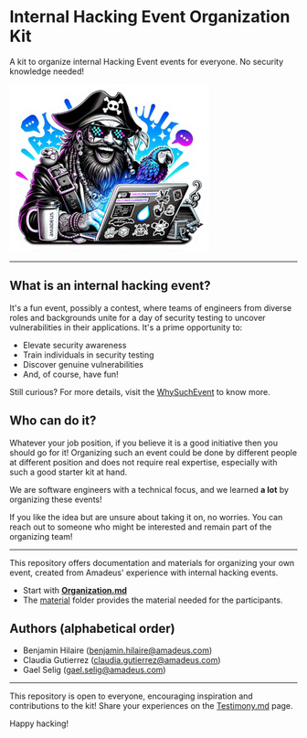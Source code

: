 # Internal Hacking Event Organization Kit

A kit to organize internal Hacking Event events for everyone.
No security knowledge needed!

![Hacking Event Logo](images/hackingEventlogo-small.png)

----

## What is an internal hacking event?

It's a fun event, possibly a contest, where teams of engineers from diverse roles and backgrounds unite for a day of security testing to uncover vulnerabilities in their applications. It's a prime opportunity to:

- Elevate security awareness
- Train individuals in security testing
- Discover genuine vulnerabilities
- And, of course, have fun!

Still curious? For more details, visit the [WhySuchEvent](./doc-for-organizers/pre-event/WhySuchEvent.md) to know more.

## Who can do it?

Whatever your job position, if you believe it is a good initiative then you should go for it!
Organizing such an event could be done by different people at different position and does not require real expertise, especially with such a good starter kit at hand.

We are software engineers with a technical focus, and we learned **a lot** by organizing these events!

If you like the idea but are unsure about taking it on, no worries. You can reach out to someone who might be interested and remain part of the organizing team!

----

This repository offers documentation and materials for organizing your own event, created from Amadeus' experience with internal hacking events.

- Start with **[Organization.md](./doc-for-organizers/Organization.md)**
- The [material](./material/) folder provides the material needed for the participants.

## Authors (alphabetical order)
- Benjamin Hilaire ([benjamin.hilaire@amadeus.com](mailto:benjamin.hilaire@amadeus.com))
- Claudia Gutierrez ([claudia.gutierrez@amadeus.com](mailto:claudia.gutierrez@amadeus.com))
- Gael Selig ([gael.selig@amadeus.com](mailto:gael.selig@amadeus.com))

----
This repository is open to everyone, encouraging inspiration and contributions to the kit!
Share your experiences on the [Testimony.md](./Testimony.md) page.

Happy hacking!
